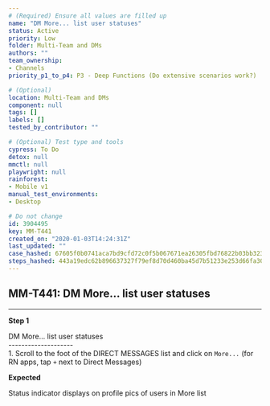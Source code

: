 ```yaml
---
# (Required) Ensure all values are filled up
name: "DM More... list user statuses"
status: Active
priority: Low
folder: Multi-Team and DMs
authors: ""
team_ownership: 
- Channels
priority_p1_to_p4: P3 - Deep Functions (Do extensive scenarios work?)

# (Optional)
location: Multi-Team and DMs
component: null
tags: []
labels: []
tested_by_contributor: ""

# (Optional) Test type and tools
cypress: To Do
detox: null
mmctl: null
playwright: null
rainforest: 
- Mobile v1
manual_test_environments: 
- Desktop

# Do not change
id: 3904495
key: MM-T441
created_on: "2020-01-03T14:24:31Z"
last_updated: ""
case_hashed: 67605f0b0741aca7bd9cfd72c0f5b067671ea26305fbd76822b03bb3232f6dfc80d96697d610f24540b91f90ab12c376
steps_hashed: 443a19edc62b896637327f79ef8d70d460ba45d7b51233e253d66fa30649cc2b56b9b09c398393e3280db04cffff2f3d
---
```


<!-- (Auto-generated) Based on frontmatter's "key" and "name" -->

## MM-T441: DM More... list user statuses

---

**Step 1**

DM More... list user statuses\
\--------------------\
1\. Scroll to the foot of the DIRECT MESSAGES list and click on `More...` (for RN apps, tap `+` next to Direct Messages)

**Expected**

Status indicator displays on profile pics of users in More list
